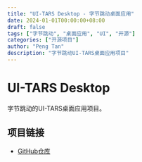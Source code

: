 ```yaml
---
title: "UI-TARS Desktop - 字节跳动桌面应用"
date: 2024-01-01T00:00:00+08:00
draft: false
tags: ["字节跳动", "桌面应用", "UI", "开源"]
categories: ["开源项目"]
author: "Peng Tan"
description: "字节跳动UI-TARS桌面应用项目"
---
```


# UI-TARS Desktop

字节跳动的UI-TARS桌面应用项目。

## 项目链接

- [GitHub仓库](https://github.com/bytedance/UI-TARS-desktop)
